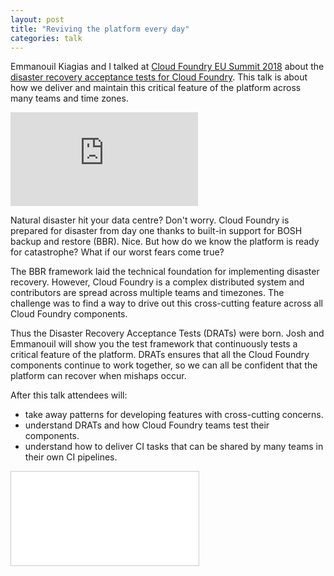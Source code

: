 ```yaml
---
layout: post
title: "Reviving the platform every day"
categories: talk
---
```

Emmanouil Kiagias and I talked at [Cloud Foundry EU Summit 2018](https://cfseu18.sched.com/event/FRyM/reviving-the-platform-every-day-emmanouil-kiagias-josh-hill-pivotal) about the [disaster recovery acceptance tests for Cloud Foundry](https://github.com/cloudfoundry-incubator/disaster-recovery-acceptance-tests). This talk is about how we deliver and maintain this critical feature of the platform across many teams and time zones.
<div class="embed-container  ratio16x9  youtube">
  <iframe src="https://www.youtube-nocookie.com/embed/8osX_c1XQyI" frameborder="0" allow="accelerometer; autoplay; encrypted-media; gyroscope; picture-in-picture" allowfullscreen></iframe>
</div>

Natural disaster hit your data centre? Don't worry. Cloud Foundry is prepared for disaster from day one thanks to built-in support for BOSH backup and restore (BBR). Nice. But how do we know the platform is ready for catastrophe? What if our worst fears come true?

The BBR framework laid the technical foundation for implementing disaster recovery. However, Cloud Foundry is a complex distributed system and contributors are spread across multiple teams and timezones. The challenge was to find a way to drive out this cross-cutting feature across all Cloud Foundry components.

Thus the Disaster Recovery Acceptance Tests (DRATs) were born. Josh and Emmanouil will show you the test framework that continuously tests a critical feature of the platform. DRATs ensures that all the Cloud Foundry components continue to work together, so we can all be confident that the platform can recover when mishaps occur.

After this talk attendees will:
* take away patterns for developing features with cross-cutting concerns.
* understand DRATs and how Cloud Foundry teams test their components.
* understand how to deliver CI tasks that can be shared by many teams in their own CI pipelines.

<div class="embed-container ratio16x9 slideshare">
  <iframe src="//www.slideshare.net/slideshow/embed_code/key/bOVYADQwwkds7Q" frameborder="0" marginwidth="0" marginheight="0" scrolling="no" style="border:1px solid #CCC; border-width:1px; margin-bottom:5px; max-width: 100%;" allowfullscreen> </iframe>
</div>
